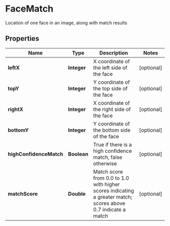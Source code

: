 

# FaceMatch

Location of one face in an image, along with match results
## Properties

Name | Type | Description | Notes
------------ | ------------- | ------------- | -------------
**leftX** | **Integer** | X coordinate of the left side of the face |  [optional]
**topY** | **Integer** | Y coordinate of the top side of the face |  [optional]
**rightX** | **Integer** | X coordinate of the right side of the face |  [optional]
**bottomY** | **Integer** | Y coordinate of the bottom side of the face |  [optional]
**highConfidenceMatch** | **Boolean** | True if there is a high confidence match, false otherwise |  [optional]
**matchScore** | **Double** | Match score from 0.0 to 1.0 with higher scores indicating a greater match; scores above 0.7 indicate a match |  [optional]



